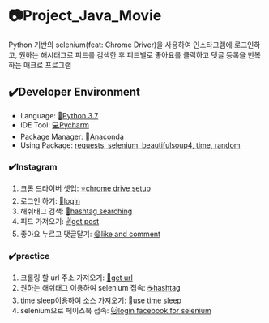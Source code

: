 # :camera:Project_Java_Movie

Python 기반의 selenium(feat: Chrome Driver)을 사용하여 인스타그램에 로그인하고, 원하는 해시태그로 피드를 검색한 후
피드별로 좋아요를 클릭하고 댓글 등록을 반복하는 매크로 프로그램 


## :heavy_check_mark:Developer Environment

  - Language: [:crocodile:Python 3.7](#getting-started)
  - IDE Tool: [:computer:Pycharm](#running-the-tests)
  - Package Manager: [:snake:Anaconda](#deployment)
  - Using Package: [requests, selenium, beautifulsoup4, time, random](#built-with)
  
### :heavy_check_mark:Instagram
  1. 크롬 드라이버 셋업: [:star:chrome drive setup](#getting-started)
  2. 로그인 하기: [:key:login](#getting-started)  
  3. 해쉬태그 검색: [:eyes:hashtag searching](#getting-started)
  4. 피드 가져오기: [:v:get post](#getting-started)
  5. 좋아요 누르고 댓글달기: [:smile:like and comment](#getting-started)
  
### :heavy_check_mark:practice
  1. 크롤링 할 url 주소 가져오기: [:pizza:get url](#getting-started)
  2. 원하는 해쉬태그 이용하여 selenium 접속: [:coffee:hashtag](#getting-started)  
  3. time sleep이용하여 소스 가져오기: [:dog:use time sleep](#getting-started)
  4. selenium으로 페이스북 접속: [:cat:login facebook for selenium](#getting-started)


